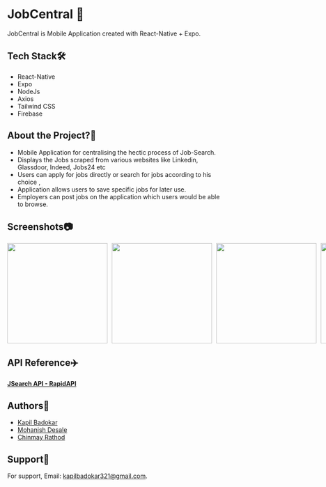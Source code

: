
# JobCentral 🏢

JobCentral is Mobile Application created with React-Native + Expo.
## Tech Stack🛠️

- React-Native
- Expo
- NodeJs
- Axios
- Tailwind CSS
- Firebase

## About the Project?🔋

- Mobile Application for centralising the hectic process of Job-Search. 
- Displays the Jobs scraped from various websites like Linkedin, Glassdoor, Indeed, Jobs24 etc
- Users can apply for jobs directly or search for jobs according to his choice , 
- Application allows users to save specific jobs for later use.
- Employers can post jobs on the application which users would be able to browse. 




## Screenshots📷

<div style="display: flex;">
    <img src="https://github.com/Mohanish-25/JobSeeker_ReactNative/assets/84692375/07b5f892-4fd2-414c-a942-8ca91e46fd1b" width="230" style="margin-right: 10px;">
    <img src="https://github.com/Mohanish-25/JobSeeker_ReactNative/assets/84692375/0fb42ac0-66fa-4974-b950-59e00d4b9388" width="230" style="margin-right: 10px;">
    <img src="https://github.com/Mohanish-25/JobSeeker_ReactNative/assets/84692375/d329bd1f-07fa-437a-813f-1bade99e6a59" width="230" style="margin-right: 10px;">
    <img src="https://github.com/Mohanish-25/JobSeeker_ReactNative/assets/84692375/0712b6d1-0067-4fd9-868b-13b6fdc334a1" width="230" style="margin-right: 10px;">
</div>




## API Reference✈️

####  <a href="https://rapidapi.com/letscrape-6bRBa3QguO5/api/jsearch/">  JSearch API - RapidAPI  </a>






## Authors👥

- [Kapil Badokar](https://www.linkedin.com/in/kapil-badokar/)
- [Mohanish Desale](https://www.linkedin.com/in/mohanish-desale/)
- [Chinmay Rathod](https://www.linkedin.com/in/chinmayy19/)




## Support💬

For support, Email:  kapilbadokar321@gmail.com.

